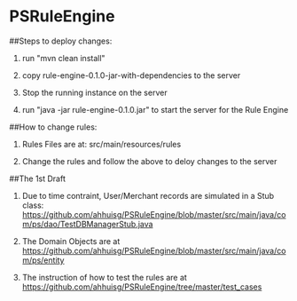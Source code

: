 # PSRuleEngine

##Steps to deploy changes:

1. run "mvn clean install"

2. copy rule-engine-0.1.0-jar-with-dependencies to the server

3. Stop the running instance on the server

4. run "java -jar rule-engine-0.1.0.jar" to start the server for the Rule Engine


##How to change rules:

1. Rules Files are at: src/main/resources/rules

2. Change the rules and follow the above to deloy changes to the server


##The 1st Draft

1. Due to time contraint, User/Merchant records are simulated in a Stub class: https://github.com/ahhuisg/PSRuleEngine/blob/master/src/main/java/com/ps/dao/TestDBManagerStub.java

2. The Domain Objects are at https://github.com/ahhuisg/PSRuleEngine/blob/master/src/main/java/com/ps/entity

3. The instruction of how to test the rules are at https://github.com/ahhuisg/PSRuleEngine/tree/master/test_cases
